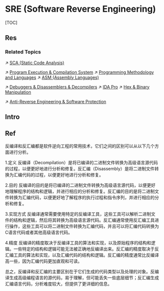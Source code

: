# SRE (Software Reverse Engineering)

[TOC]



## Res
### Related Topics
↗ [SCA (Static Code Analysis)](../📌%20SCA%20(Static%20Code%20Analysis)/SCA%20(Static%20Code%20Analysis).md)

↗ [Program Execution & Compilation System](../../../../../🔑%20CS%20Core/🛣️%20Program%20Execution%20&%20Compilation%20System/Program%20Execution%20&%20Compilation%20System.md)
↗ [Programming Methodology and Languages](../../../../../🔑%20CS%20Core/👩‍💻%20Programming%20Methodology%20and%20Languages/Programming%20Methodology%20and%20Languages.md)
↗ [ASM (Assembly Languages)](../../../../../🔑%20CS%20Core/👩‍💻%20Programming%20Methodology%20and%20Languages/ASM%20(Assembly%20Languages)/ASM%20(Assembly%20Languages).md)

↗ [Debuggers & Disassemblers & Decompilers](../../../../../🔑%20CS%20Core/👩‍💻%20Programming%20Methodology%20and%20Languages/🛠️%20Programming%20Tools%20Chain/Debuggers%20&%20Disassemblers%20&%20Decompilers/Debuggers%20&%20Disassemblers%20&%20Decompilers.md)
↗ [IDA Pro](../../../../☠️%20Kill%20Chain/Software%20Analysis%20Tools/IDA%20Pro/IDA%20Pro.md)
↗ [Hex & Binary Manipulation](../../../../../🔑%20CS%20Core/🥷🏼%20Operating%20System%20(Engineering%20Part)/Linux%20(Derived%20From%20UNIX%20Family)/Linux%20Free%20Software%20&%20OSS%20(Open%20Source%20Software)/Text%20&%20File%20&%20Dir%20Management/Hex%20&%20Binary%20Manipulation.md)

↗ [Anti-Reverse Engineering & Software Protection](../Anti-Reverse%20Engineering%20&%20Software%20Protection/Anti-Reverse%20Engineering%20&%20Software%20Protection.md)



## Intro



## Ref
[反编译和反汇编的区别 反汇编工具有哪些]: https://www.idapro.net.cn/shouqian/ida-fhbfby.html

反编译和反汇编都是软件逆向工程的常用技术，它们之间的区别可以从以下几个方面进行分析。

1.定义
反编译（Decompilation）是将已编译的二进制文件转换为高级语言源代码的过程，以便更好地进行分析和修复。反汇编（Disassembly）是将二进制文件转换为汇编代码的过程，以便更好地进行分析和修复。

2.目的
反编译的目的是将已编译的二进制文件转换为高级语言源代码，以便更好地理解程序的结构和逻辑，并进行相应的分析和修复。反汇编的目的是将二进制文件转换为汇编代码，以便更好地了解程序的执行过程和指令序列，并进行相应的分析和修复。

3.实现方式
反编译通常需要使用特定的反编译工具，这些工具可以解析二进制文件的结构和逻辑，然后将其转换为高级语言源代码。反汇编通常使用反汇编工具进行操作，这些工具可以将二进制文件转换为汇编代码，并且可以将汇编代码转换为C语言代码或者其他高级语言代码。

4.精度
反编译的精度取决于反编译工具的算法和实现，以及原始程序的结构和逻辑。一些特定的结构和逻辑可能无法被正确地反编译出来。反汇编的精度取决于反汇编工具的算法和实现，以及汇编代码的结构和逻辑。反汇编的精度通常比反编译高一些，因为汇编代码更加直观和可读。

总之，反编译和反汇编的主要区别在于它们生成的代码类型以及处理的对象。反编译生成高级编程语言的源代码，易于理解，但可能丢失一些底层细节；反汇编生成汇编语言代码，分析难度较大，但提供了更详细的信息。

